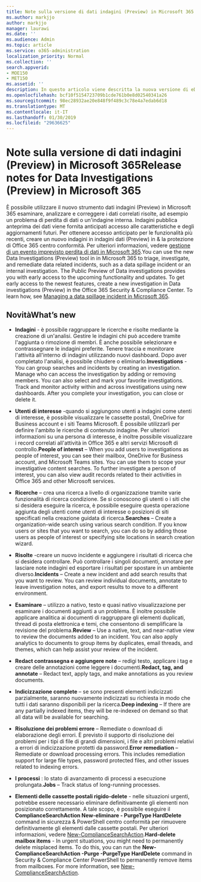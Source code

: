 ```yaml
---
title: Note sulla versione di dati indagini (Preview) in Microsoft 365
ms.author: markjjo
author: markjjo
manager: laurawi
ms.date: ''
ms.audience: Admin
ms.topic: article
ms.service: o365-administration
localization_priority: Normal
ms.collection: ''
search.appverid:
- MOE150
- MET150
ms.assetid: ''
description: In questo articolo viene descritta la nuova versione di eDiscovery avanzate (Preview) in Microsoft 365.
ms.openlocfilehash: bcf10f5154723709b1cde761b0e8d02540341a26
ms.sourcegitcommit: 98ec28932ae20e848f9f489c3c78e4a7edab6d18
ms.translationtype: MT
ms.contentlocale: it-IT
ms.lasthandoff: 01/30/2019
ms.locfileid: "29636625"
---
```

# <a name="release-notes-for-data-investigations-preview-in-microsoft-365"></a><span data-ttu-id="704b0-103">Note sulla versione di dati indagini (Preview) in Microsoft 365</span><span class="sxs-lookup"><span data-stu-id="704b0-103">Release notes for Data Investigations (Preview) in Microsoft 365</span></span>

<span data-ttu-id="704b0-p101">È possibile utilizzare il nuovo strumento dati indagini (Preview) in Microsoft 365 esaminare, analizzare e correggere i dati correlati risolte, ad esempio un problema di perdita di dati o un'indagine interna. Indagini pubblica anteprima dei dati viene fornita anticipati accesso alle caratteristiche e degli aggiornamenti futuri. Per ottenere accesso anticipato per le funzionalità più recenti, creare un nuovo indagini in indagini dati (Preview) in & la protezione di Office 365 centro conformità. Per ulteriori informazioni, vedere [gestione di un evento imprevisto perdita di dati in Microsoft 365](manage-data-spillage-incidents.md).</span><span class="sxs-lookup"><span data-stu-id="704b0-p101">You can use the new Data Investigations (Preview) tool in in Microsoft 365 to triage, investigate, and remediate data related incidents, such as a data spillage incident or an internal investigation. The Public Preview of Data investigations provides you with early access to the upcoming functionality and updates. To get early access to the newest features, create a new investigation in Data investigations (Preview) in the Office 365 Security & Compliance Center. To learn how, see [Managing a data spillage incident in Microsoft 365](manage-data-spillage-incidents.md).</span></span>

## <a name="whats-new"></a><span data-ttu-id="704b0-108">Novità</span><span class="sxs-lookup"><span data-stu-id="704b0-108">What’s new</span></span> 

- <span data-ttu-id="704b0-p102">**Indagini** - è possibile raggruppare le ricerche e risolte mediante la creazione di un'analisi. Gestire le indagini chi può accedere tramite l'aggiunta o rimozione di membri.  È anche possibile selezionare e contrassegnare le indagini preferite. Tenere traccia e monitorare l'attività all'interno di indagini utilizzando nuovi dashboard. Dopo aver completato l'analisi, è possibile chiudere o eliminarlo.</span><span class="sxs-lookup"><span data-stu-id="704b0-p102">**Investigations** - You can group searches and incidents by creating an investigation. Manage who can access the investigation by adding or removing members.  You can also select and mark your favorite investigations. Track and monitor activity within and across investigations using new dashboards. After you complete your investigation, you can close or delete it.</span></span>

- <span data-ttu-id="704b0-p103">**Utenti di interesse** -quando si aggiungono utenti a indagini come utenti di interesse, è possibile visualizzare le cassette postali, OneDrive for Business account e i siti Teams Microsoft. È possibile utilizzarli per definire l'ambito le ricerche di contenuto indagine. Per ulteriori informazioni su una persona di interesse, è inoltre possibile visualizzare i record correlati all'attività in Office 365 e altri servizi Microsoft di controllo.</span><span class="sxs-lookup"><span data-stu-id="704b0-p103">**People of interest** – When you add users to investigations as people of interest, you can see their mailbox, OneDrive for Business account, and Microsoft Teams sites. You can use them to scope your investigative content searches. To further investigate a person of interest, you can also view audit records related to their activities in Office 365 and other Microsoft services.</span></span>

- <span data-ttu-id="704b0-p104">**Ricerche** – crea una ricerca a livello di organizzazione tramite varie funzionalità di ricerca condizione. Se si conoscono gli utenti o i siti che si desidera eseguire la ricerca, è possibile eseguire questa operazione aggiunta degli utenti come utenti di interesse o posizioni di siti specificati nella creazione guidata di ricerca.</span><span class="sxs-lookup"><span data-stu-id="704b0-p104">**Searches** – Create a organization-wide search using various search condition. If you know users or sites that you want to search, you can do so by adding those users as people of interest or specifying site locations in search creation wizard.</span></span> 

- <span data-ttu-id="704b0-p105">**Risolte** -creare un nuovo incidente e aggiungere i risultati di ricerca che si desidera controllare. Può controllare i singoli documenti, annotare per lasciare note indagini ed esportare i risultati per spostare in un ambiente diverso.</span><span class="sxs-lookup"><span data-stu-id="704b0-p105">**Incidents** – Create a new incident and add search results that you want to review. You can review individual documents, annotate to leave investigation notes, and export results to move to a different environment.</span></span> 

- <span data-ttu-id="704b0-p106">**Esaminare** – utilizzo a nativo, testo e quasi nativo visualizzazione per esaminare i documenti aggiunti a un problema. È inoltre possibile applicare analitica ai documenti di raggruppare gli elementi duplicati, thread di posta elettronica e temi, che consentono di semplificare la revisione del problema.</span><span class="sxs-lookup"><span data-stu-id="704b0-p106">**Review** – Use a native, text, and near-native view to review the documents added to an incident. You can also apply analytics to documents to group items by duplicates, email threads, and themes, which can help assist your review of the incident.</span></span> 

- <span data-ttu-id="704b0-123">**Redact contrassegna e aggiungere note** – redigi testo, applicare i tag e creare delle annotazioni come leggere i documenti.</span><span class="sxs-lookup"><span data-stu-id="704b0-123">**Redact, tag, and annotate** – Redact text, apply tags, and make annotations as you review documents.</span></span>
  
- <span data-ttu-id="704b0-124">**Indicizzazione complete** – se sono presenti elementi indicizzati parzialmente, saranno nuovamente indicizzati su richiesta in modo che tutti i dati saranno disponibili per la ricerca.</span><span class="sxs-lookup"><span data-stu-id="704b0-124">**Deep indexing** – If there are any partially indexed items, they will be re-indexed on demand so that all data will be available for searching.</span></span>

- <span data-ttu-id="704b0-p107">**Risoluzione dei problemi errore** – Remediate o download di elaborazione degli errori. È previsto il supporto di risoluzione dei problemi per i tipi di file di grandi dimensioni, i file e altri problemi relativi a errori di indicizzazione protetti da password.</span><span class="sxs-lookup"><span data-stu-id="704b0-p107">**Error remediation** – Remediate or download processing errors. This includes remediation support for large file types, password protected files, and other issues related to indexing errors.</span></span> 

- <span data-ttu-id="704b0-127">**I processi** : lo stato di avanzamento di processi a esecuzione prolungata.</span><span class="sxs-lookup"><span data-stu-id="704b0-127">**Jobs** – Track status of long-running processes.</span></span>

- <span data-ttu-id="704b0-p108">**Elementi delle cassette postali rigido-delete** - nelle situazioni urgenti, potrebbe essere necessario eliminare definitivamente gli elementi non posizionato correttamente. A tale scopo, è possibile eseguire il **ComplianceSearchAction New-eliminare - PurgeType HardDelete** command in sicurezza & PowerShell centro conformità per rimuovere definitivamente gli elementi dalle cassette postali. Per ulteriori informazioni, vedere [New-ComplianceSearchAction](https://docs.microsoft.com/powershell/module/exchange/policy-and-compliance-content-search/new-compliancesearchaction).</span><span class="sxs-lookup"><span data-stu-id="704b0-p108">**Hard-delete mailbox items** - In urgent situations, you might need to permanently delete misplaced items. To do this, you can run the **New-ComplianceSearchAction -Purge -PurgeType HardDelete** command in Security & Compliance Center PowerShell to permanently remove items from mailboxes. For more information, see [New-ComplianceSearchAction](https://docs.microsoft.com/powershell/module/exchange/policy-and-compliance-content-search/new-compliancesearchaction).</span></span>
